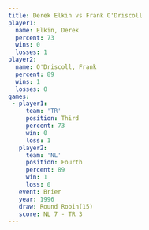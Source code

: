 ```yaml
---
title: Derek Elkin vs Frank O'Driscoll
player1:                 
  name: Elkin, Derek     
  percent: 73            
  wins: 0                
  losses: 1              
player2:                 
  name: O'Driscoll, Frank
  percent: 89            
  wins: 1                
  losses: 0              
games:
 - player1:         
     team: 'TR'     
     position: Third
     percent: 73    
     win: 0         
     loss: 1        
   player2:          
     team: 'NL'      
     position: Fourth
     percent: 89     
     win: 1          
     loss: 0         
   event: Brier         
   year: 1996           
   draw: Round Robin(15)
   score: NL 7 - TR 3   
---
```

